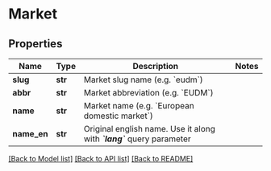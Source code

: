 # Market

## Properties
Name | Type | Description | Notes
------------ | ------------- | ------------- | -------------
**slug** | **str** | Market slug name (e.g. &#x60;eudm&#x60;) | 
**abbr** | **str** | Market abbreviation (e.g. &#x60;EUDM&#x60;) | 
**name** | **str** | Market name (e.g. &#x60;European domestic market&#x60;) | 
**name_en** | **str** |  Original english name. Use it along with _**&#x60;lang&#x60;**_ query parameter   | 

[[Back to Model list]](../README.md#documentation-for-models) [[Back to API list]](../README.md#documentation-for-api-endpoints) [[Back to README]](../README.md)


